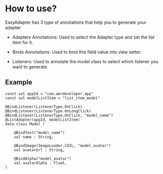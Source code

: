 # How to use?

EasyAdapter has 3 type of annotations that help you to generate your adapter

- Adapters Annotations:
Used to select the Adapter type and set the list item for it.

- Binds Annotations:
Used to bind this field value into view setter.

- Listeners:
Used to annotate the model class to select which listener you want to generate.

## Example
```
const val appId = "com.amrdeveloper.app"
const val modelListItem = "list_item_model"

@BindListener(ListenerType.OnClick)
@BindListener(ListenerType.OnLongClick)
@BindListener(ListenerType.OnClick, "model_name")
@ListAdapter(appId, modelListItem)
data class Model (

    @BindText("model_name")
    val name : String,

    @BindImage(ImageLoader.COIL, "model_avatar")
    val avatarUrl : String,

    @BindAlpha("model_avatar")
    val avatarAlpha : Float,
)
```